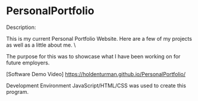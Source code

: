 # PersonalPortfolio

Description:

This is my current Personal Portfolio Website. Here are a few of my projects as well as a little about me. \

The purpose for this was to showcase what I have been working on for future employers.

[Software Demo Video] https://holdenturman.github.io/PersonalPortfolio/

Development Environment JavaScript/HTML/CSS was used to create this program.
